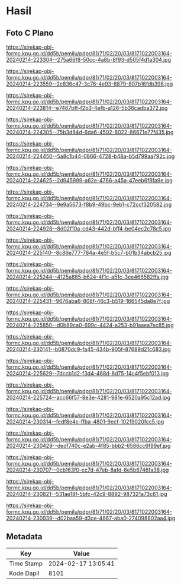 # Hasil

## Foto C Plano

https://sirekap-obj-formc.kpu.go.id/dd5b/pemilu/pdpr/81/71/02/20/03/8171022003164-20240214-223304--275a66f8-50cc-4a8b-8f93-d505f4d1a304.jpg

https://sirekap-obj-formc.kpu.go.id/dd5b/pemilu/pdpr/81/71/02/20/03/8171022003164-20240214-223559--2c836c47-3c76-4e93-8879-807b16fdb398.jpg

https://sirekap-obj-formc.kpu.go.id/dd5b/pemilu/pdpr/81/71/02/20/03/8171022003164-20240214-223814--e7467bff-f2b3-4efb-a126-5b36cadba372.jpg

https://sirekap-obj-formc.kpu.go.id/dd5b/pemilu/pdpr/81/71/02/20/03/8171022003164-20240214-224305--75b3d84d-6da6-4502-8022-86671e77f435.jpg

https://sirekap-obj-formc.kpu.go.id/dd5b/pemilu/pdpr/81/71/02/20/03/8171022003164-20240214-224450--5a8c1b44-0866-4728-b48a-b5d799aa792c.jpg

https://sirekap-obj-formc.kpu.go.id/dd5b/pemilu/pdpr/81/71/02/20/03/8171022003164-20240214-224625--2d945999-a62e-4766-a45a-47eeb6f8fa9e.jpg

https://sirekap-obj-formc.kpu.go.id/dd5b/pemilu/pdpr/81/71/02/20/03/8171022003164-20240214-224734--9e9a5673-f8b9-49bc-9eb1-c72ccf320582.jpg

https://sirekap-obj-formc.kpu.go.id/dd5b/pemilu/pdpr/81/71/02/20/03/8171022003164-20240214-224928--8d02f10a-cd43-442d-bff4-be04ec2c78c5.jpg

https://sirekap-obj-formc.kpu.go.id/dd5b/pemilu/pdpr/81/71/02/20/03/8171022003164-20240214-225140--8c86e777-784a-4e5f-b5c7-b01b34abcb25.jpg

https://sirekap-obj-formc.kpu.go.id/dd5b/pemilu/pdpr/81/71/02/20/03/8171022003164-20240214-225244--4125a885-b624-4f1c-a51c-3ee466582ffa.jpg

https://sirekap-obj-formc.kpu.go.id/dd5b/pemilu/pdpr/81/71/02/20/03/8171022003164-20240214-225431--9676aba6-808f-46c3-b519-166545da8e7f.jpg

https://sirekap-obj-formc.kpu.go.id/dd5b/pemilu/pdpr/81/71/02/20/03/8171022003164-20240214-225850--d0b89ca0-699c-4424-a253-b91aaea7ec85.jpg

https://sirekap-obj-formc.kpu.go.id/dd5b/pemilu/pdpr/81/71/02/20/03/8171022003164-20240214-230141--b0870dc9-fa45-434b-905f-87689d21c683.jpg

https://sirekap-obj-formc.kpu.go.id/dd5b/pemilu/pdpr/81/71/02/20/03/8171022003164-20240214-225629--7dccb1d2-f3d4-468d-8d75-14c4f5ebf013.jpg

https://sirekap-obj-formc.kpu.go.id/dd5b/pemilu/pdpr/81/71/02/20/03/8171022003164-20240214-225724--acc66f57-8e3e-4281-981e-6520a95c12ad.jpg

https://sirekap-obj-formc.kpu.go.id/dd5b/pemilu/pdpr/81/71/02/20/03/8171022003164-20240214-230314--fedf8e4c-ffba-4801-9ecf-10219020fcc5.jpg

https://sirekap-obj-formc.kpu.go.id/dd5b/pemilu/pdpr/81/71/02/20/03/8171022003164-20240214-230429--dedf740c-e2ab-4f85-bbb2-6586cc6f99ef.jpg

https://sirekap-obj-formc.kpu.go.id/dd5b/pemilu/pdpr/81/71/02/20/03/8171022003164-20240214-230707--0cb163f0-cc7d-47eb-8afd-8e5b6746fa38.jpg

https://sirekap-obj-formc.kpu.go.id/dd5b/pemilu/pdpr/81/71/02/20/03/8171022003164-20240214-230821--531ae18f-5bfc-42c9-8892-987321a73c61.jpg

https://sirekap-obj-formc.kpu.go.id/dd5b/pemilu/pdpr/81/71/02/20/03/8171022003164-20240214-230939--d02baa59-d3ce-4867-aba0-274098802aa4.jpg


## Metadata

| Key        | Value               |
| ---------- | ------------------- |
| Time Stamp | 2024-02-17 13:05:41 |
| Kode Dapil | 8101                |




